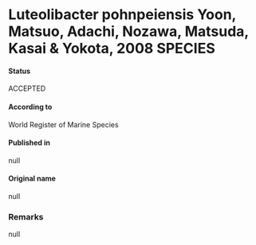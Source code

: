 Luteolibacter pohnpeiensis Yoon, Matsuo, Adachi, Nozawa, Matsuda, Kasai & Yokota, 2008 SPECIES
=======

#### Status
ACCEPTED

#### According to
World Register of Marine Species

#### Published in
null

#### Original name
null

### Remarks
null
